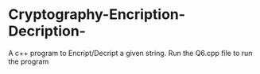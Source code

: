 # Cryptography-Encription-Decription-
A c++ program to Encript/Decript a given string. Run the Q6.cpp file to run the program
